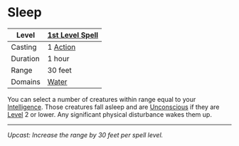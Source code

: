 # Sleep

| Level    | [1st Level Spell](1st%20Level%20Spells.md)                                           |
| -------- | --------------------------------------------------- |
| Casting  | 1 [Action](../../../../Game%20Procedures/Action.md) |
| Duration | 1 hour                                              |
| Range    | 30 feet                                             |
| Domains  | [Water](../../../Spell%20Domains/Water.md)          |

You can select a number of creatures within range equal to your [Intelligence](../../../../Player%20Characters/Chosen%20Statistics/Intelligence.md). Those creatures fall asleep and are [Unconscious](../../../../Conditions/Unconscious.md) if they are [Level](../../../../Player%20Characters/Derived%20Statistics/Level.md) 2 or lower. Any significant physical disturbance wakes them up.

---
*Upcast: Increase the range by 30 feet per spell level.*